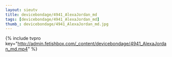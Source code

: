 ```yaml
--- 
layout: sieutv
title: devicebondage/4941_AlexaJordan_md
tags: [devicebondage/4941_AlexaJordan_md]
thumb_: devicebondage/4941_AlexaJordan_md.jpg
---
```

{% include tvpro key="http://admin.fetishbox.com/_content/devicebondage/4941_AlexaJordan_md.mp4" %} 
